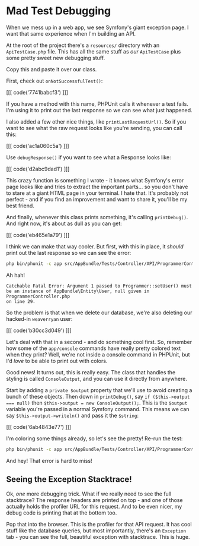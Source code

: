 # Mad Test Debugging

When we mess up in a web app, we see Symfony's giant exception page. I want
that same experience when I'm building an API.

At the root of the project there's a `resources/` directory with an `ApiTestCase.php`
file. This has all the same stuff as *our* `ApiTestCase` plus some pretty
sweet new debugging stuff.

Copy this and paste it over our class.

First, check out `onNotSuccessfulTest()`:

[[[ code('7741babcf3') ]]]

If you have a method with this name, PHPUnit calls it whenever a test fails.
I'm using it to print out the last response so we can see what just happened.

I also added a few other nice things, like `printLastRequestUrl()`. So if
you want to see what the raw request looks like you're sending, you can call
this:

[[[ code('ac1a060c5a') ]]]

Use `debugResponse()` if you want to see what a Response looks like:

[[[ code('d2abc9dad1') ]]]

This crazy function is something I wrote - it knows what Symfony's error
page looks like and tries to extract the important parts... so you don't
have to stare at a giant HTML page in your terminal. I hate that. It's probably
not perfect - and if you find an improvement and want to share it, you'll
be my best friend.

And finally, whenever this class prints something, it's calling `printDebug()`.
And right now, it's about as dull as you can get:

[[[ code('eb465e1a79') ]]]

I think we can make that way cooler. But first, with this in place, it *should*
print out the last response so we can see the error:

```bash
php bin/phunit -c app src/AppBundle/Tests/Controller/API/ProgrammerControllerTest.php
```

Ah hah!

    Catchable Fatal Error: Argument 1 passed to Programmer::setUser() must
    be an instance of AppBundle\Entity\User, null given in ProgrammerController.php
    on line 29.

So the problem is that when we delete our database, we're also deleting our
hacked-in `weaverryan` user:

[[[ code('b30cc3d049') ]]]

Let's deal with that in a second - and do something cool first. So, remember
how some of the `app/console` commands have really pretty colored text when
they print? Well, we're not inside a console command in PHPUnit, but I'd
*love* to be able to print out with colors.

Good news! It turns out, this is really easy. The class that handles the
styling is called `ConsoleOutput`, and you can use it directly from anywhere.

Start by adding a `private $output` property that we'll use to avoid creating
a bunch of these objects. Then down in `printDebug()`, say
`if ($this->output === null)` then `$this->output = new ConsoleOutput();`.
This is the `$output` variable you're passed in a normal Symfony command.
This means we can say `$this->output->writeln()` and pass it the `$string`:

[[[ code('6ab4843e77') ]]]

I'm coloring some things already, so let's see the pretty! Re-run the test:

```bash
php bin/phunit -c app src/AppBundle/Tests/Controller/API/ProgrammerControllerTest.php
```

And hey! That error is hard to miss!

## Seeing the Exception Stacktrace!

Ok, *one* more debugging trick. What if we really need to see the full stacktrace?
The response headers are printed on top - and one of those actually holds
the profiler URL for this request. And to be even nicer, my debug code is
printing that at the bottom too.

Pop that into the browser. This is the profiler for that API request. It
has cool stuff like the database queries, but most importantly, there's
an `Exception` tab - you can see the full, beautiful exception with stacktrace.
This is huge.
